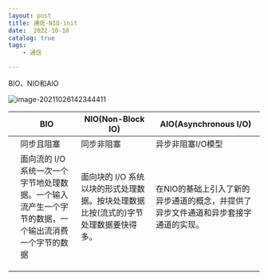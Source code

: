 ```yaml
---
layout: post
title: 通信-NIO-init
date:  2022-10-10
catalog: true
tags:
    - 通信

---
```


BIO、NIO和AIO

![image-20211026142344411](D:\Users\yuanqixu\AppData\Roaming\Typora\typora-user-images\image-20211026142344411.png)

|      | BIO                                                          | NIO(Non-Block IO)                                            | AIO(Asynchronous I/O)                                        |
| ---- | ------------------------------------------------------------ | ------------------------------------------------------------ | ------------------------------------------------------------ |
|      | 同步且阻塞                                                   | 同步非阻塞                                                   | 异步非阻塞I/O模型                                            |
|      | 面向流的 I/O 系统一次一个字节地处理数据。一个输入流产生一个字节的数据，一个输出流消费一个字节的数据 | 面向块的 I/O 系统以块的形式处理数据。按块处理数据比按(流式的)字节处理数据要快得多。 | 在NIO的基础上引入了新的异步通道的概念，并提供了异步文件通道和异步套接字通道的实现。 |
|      |                                                              |                                                              |                                                              |
|      |                                                              |                                                              |                                                              |
|      |                                                              |                                                              |                                                              |

